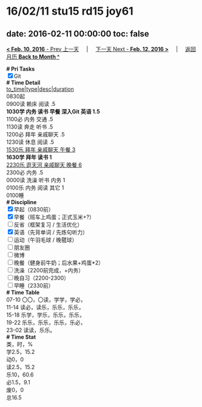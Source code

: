 # 16/02/11 stu15 rd15 joy61

date: 2016-02-11 00:00:00
toc: false
---
[**< Feb. 10, 2016** - Prev 上一天](/lifelogs/2016/02/d10.html) &nbsp; &nbsp; | &nbsp; &nbsp; [下一天 Next - **Feb. 12, 2016 >**](/lifelogs/2016/02/d12.html) &nbsp; &nbsp; |  &nbsp; &nbsp; [返回月历 **Back to Month ^**](/lifelogs/2016/02/index.html)
<br/><div><b># Pri Tasks</b></div><div><input checked="true" type="checkbox"/>Git</div><div><b># Time Detail</b></div><div><u>to_time|type|desc|duration</u></div><div>0830起</div><div>0900读 赖床 阅读 .5</div><div><b>1030学 内务 读书 早餐 深入Git 英语 1.5</b></div><div>1100必 内务 交通 .5</div><div>1130读 奔走 听书 .5</div><div>1200必 拜年 亲戚聊天 .5</div><div>1230读 休息 阅读 .5</div><div><u>1530乐 拜年 亲戚聊天 午餐 3</u></div><div><b>1630学 拜年 读书 1</b></div><div><u>2230乐 逛天河 亲戚聊天 晚餐 6</u></div><div>2300必 内务 .5</div><div>0000读 洗澡 听书 内务 1</div><div>0100乐 内务 阅读 其它 1</div><div>0100睡</div><div><b># Discipline</b></div><div><input checked="true" type="checkbox"/>早起（0830前）</div><div><input checked="true" type="checkbox"/>早餐（班车上鸡蛋；正式玉米+?）</div><div><input type="checkbox"/>反省（框架复习 / 生活优化）</div><div><input checked="true" type="checkbox"/>英语（先背单词 / 先炼句听力）</div><div><input type="checkbox"/>运动（午羽毛球 / 晚毽球）</div><div><input type="checkbox"/>朋友圈</div><div><input type="checkbox"/>微博</div><div><input type="checkbox"/>晚餐（健身前牛奶；后水果+鸡蛋*2）</div><div><input type="checkbox"/>洗澡（2200前完成，+内务）</div><div><input type="checkbox"/>晚自习（2200-2300）</div><div><input type="checkbox"/>早睡（2330前）</div><div><b># Time Table</b></div><div>07-10 〇〇，〇读，学学，学必，</div><div>11-14 读必，读乐，乐乐，乐乐，</div><div>15-18 乐学，学乐，乐乐，乐乐，</div><div>19-22 乐乐，乐乐，乐乐，乐必，</div><div>23-02 读读，乐乐。</div><div><b># Time Stat</b></div><div>类，时，%</div><div>学2.5，15.2</div><div>动0，0</div><div>读2.5，15.2</div><div>乐10，60.6</div><div>必1.5，9.1</div><div>废0，0</div><div>总16.5</div>
